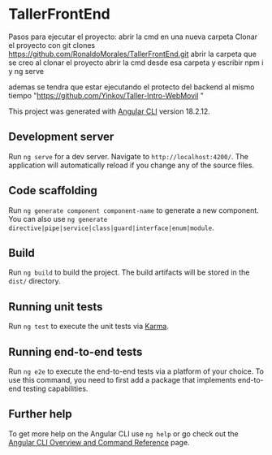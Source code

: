 # TallerFrontEnd

Pasos para ejecutar el proyecto:
abrir la cmd en una nueva carpeta
Clonar el proyecto con git clones https://github.com/RonaldoMorales/TallerFrontEnd.git
abrir la carpeta que se creo al clonar el proyecto
abrir la cmd desde esa carpeta y escribir npm i y ng serve

ademas se tendra que estar ejecutando el protecto del backend al mismo tiempo "https://github.com/Yinkov/Taller-Intro-WebMovil "

This project was generated with [Angular CLI](https://github.com/angular/angular-cli) version 18.2.12.

## Development server

Run `ng serve` for a dev server. Navigate to `http://localhost:4200/`. The application will automatically reload if you change any of the source files.

## Code scaffolding

Run `ng generate component component-name` to generate a new component. You can also use `ng generate directive|pipe|service|class|guard|interface|enum|module`.

## Build

Run `ng build` to build the project. The build artifacts will be stored in the `dist/` directory.

## Running unit tests

Run `ng test` to execute the unit tests via [Karma](https://karma-runner.github.io).

## Running end-to-end tests

Run `ng e2e` to execute the end-to-end tests via a platform of your choice. To use this command, you need to first add a package that implements end-to-end testing capabilities.

## Further help

To get more help on the Angular CLI use `ng help` or go check out the [Angular CLI Overview and Command Reference](https://angular.dev/tools/cli) page.
